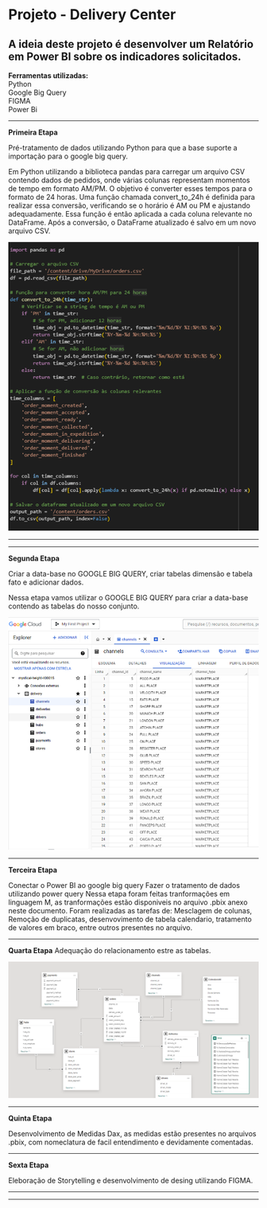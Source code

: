 <h1> Projeto - Delivery Center </h1>

<h2> A ideia deste projeto é desenvolver um Relatório em Power BI sobre os indicadores solicitados. </h2>

**Ferramentas utilizadas:**  
Python  
Google Big Query   
FIGMA    
Power Bi   

<hr>

**Primeira Etapa**

Pré-tratamento de dados utilizando Python para que a base suporte a importação para o google big query.

Em Python utilizando a biblioteca pandas para carregar um arquivo CSV contendo dados de pedidos, onde várias colunas representam momentos de tempo em formato AM/PM. O objetivo é converter esses tempos para o formato de 24 horas. Uma função chamada convert_to_24h é definida para realizar essa conversão, verificando se o horário é AM ou PM e ajustando adequadamente. Essa função é então aplicada a cada coluna relevante no DataFrame. Após a conversão, o DataFrame atualizado é salvo em um novo arquivo CSV.


<div display = "inline">
          <img src="imagens/preETL.png" /> 
          <hr>
</div>

<hr>

**Segunda Etapa**  

Criar a data-base no GOOGLE BIG QUERY, criar tabelas dimensão e tabela fato e adicionar dados.  

Nessa etapa vamos utilizar o GOOGLE BIG QUERY para criar a data-base contendo as tabelas do nosso conjunto.  


<div display = "inline">
          <img src="imagens/GBQ.png" /> 
</div>

<hr>

**Terceira Etapa**

Conectar o Power BI ao google big query
Fazer o tratamento de dados utilizando power query
Nessa etapa foram feitas tranformações em linguagem M, as tranformações estão disponiveis no arquivo .pbix anexo neste documento.
Foram realizadas as tarefas de:
Mesclagem de colunas, Remoção de duplicatas, desenvovimento de tabela calendario, tratamento de valores em braco,  entre outros presentes no arquivo.

<hr>

**Quarta Etapa**
Adequação do relacionamento estre as tabelas.

<div display = "inline">
          <img src="imagens/modelagem.png" /> 
</div>

<hr>

**Quinta Etapa**

Desenvolvimento de Medidas Dax, as medidas estão presentes no arquivos .pbix, com nomeclatura de facil entendimento e devidamente comentadas. 

<hr>

**Sexta Etapa**

Eleboração de Storytelling e desenvolvimento de desing utilizando FIGMA.


<hr>

<hr>
